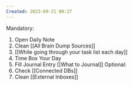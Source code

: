 ```yaml
---
Created: 2023-09-21 00:27
---
```

Mandatory:
1. Open Daily Note
2. Clean [[All Brain Dump Sources]]
3. [[While going through your task list each day]]
4. Time Box Your Day
5. Fill Journal Entry [[What to Journal]]
Optional:
1. Check [[Connected DBs]]
2. Clean [[External Inboxes]]